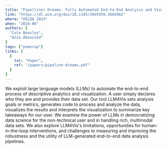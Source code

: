 ```yaml
---
title: "Pipe(line) Dreams: Fully Automated End-to-End Analysis and Visualization"
link: "https://dl.acm.org/doi/10.1145/3665939.3665962"
where: "HILDA 2024"
when: "2024-06"
authors: [ 
  "Cole Beasley",
  "Azza Abouzied"
]
tags: ["powerup"]
links: [
  {
    txt: "Paper",
    ref: "/papers/pipeline-dreams.pdf"
  }
]
---
```

We exploit large language models (LLMs) to automate the end-to-end process of descriptive analytics and visualization. A user simply declares who they are and provides their data set. Our tool LLM4Vis sets analysis goals or metrics, generates code to process and analyze the data, visualizes the results and interprets the visualization to summarize key takeaways for our user. We examine the power of LLMs in democratizing data science for the non-technical user and in handling rich, multimodal data sets. We also explore LLM4Vis's limitations, opportunities for human-in-the-loop interventions, and challenges to measuring and improving the robustness and the utility of LLM-generated end-to-end data analysis pipelines.